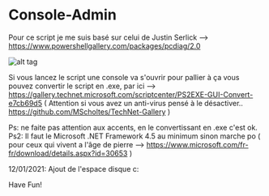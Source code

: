 # Console-Admin

Pour ce script je me suis basé sur celui de Justin Serlick --> https://www.powershellgallery.com/packages/pcdiag/2.0

![alt tag](https://i.imgur.com/EUSJKf8.png)

Si vous lancez le script une console va s'ouvrir pour pallier à ça vous pouvez convertir le script en .exe, par ici --> https://gallery.technet.microsoft.com/scriptcenter/PS2EXE-GUI-Convert-e7cb69d5 ( Attention si vous avez un anti-virus pensé à le désactiver.. https://github.com/MScholtes/TechNet-Gallery )

Ps: ne faite pas attention aux accents, en le convertissant en .exe c'est ok. 
Ps2: Il faut le Microsoft .NET Framework 4.5 au minimum sinon marche po ( pour ceux qui vivent a l'âge de pierre --> https://www.microsoft.com/fr-fr/download/details.aspx?id=30653 )

12/01/2021: Ajout de l'espace disque c:


Have Fun!
